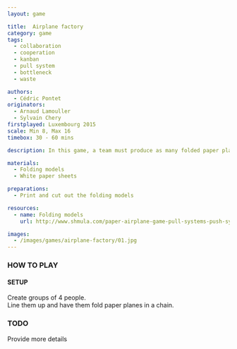```yaml
---
layout: game

title:  Airplane factory
category: game
tags:
  - collaboration
  - cooperation
  - kanban
  - pull system
  - bottleneck
  - waste

authors: 
  - Cédric Pontet
originators: 
  - Arnaud Lamouller
  - Sylvain Chery
firstplayed: Luxembourg 2015
scale: Min 8, Max 16
timebox: 30 - 60 mins

description: In this game, a team must produce as many folded paper planes as possible. It is a competition between teams to be as productive as possible.

materials:
  - Folding models
  - White paper sheets

preparations:
  - Print and cut out the folding models

resources:
  - name: Folding models
    url: http://www.shmula.com/paper-airplane-game-pull-systems-push-systems/8280/

images:
  - /images/games/airplane-factory/01.jpg
---
```


### HOW TO PLAY

#### SETUP
Create groups of 4 people.  
Line them up and have them fold paper planes in a chain.  

### TODO 
Provide more details